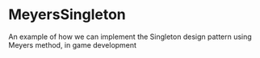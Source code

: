 # MeyersSingleton
An example of how we can implement the Singleton design pattern using Meyers method, in game development
